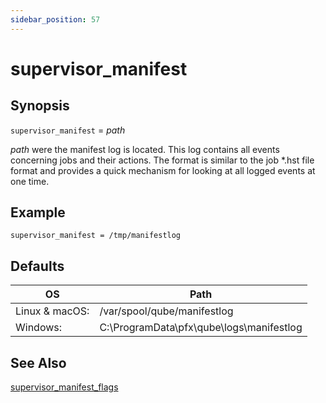 ```yaml
---
sidebar_position: 57
---
```


# supervisor_manifest

## Synopsis

`supervisor_manifest` =  _path_

_path_ were the manifest log is located. This log contains all events
concerning jobs and their actions. The format is similar to the job \*.hst file
format and provides a quick mechanism for looking at all logged events at one
time.

## Example
```
supervisor_manifest = /tmp/manifestlog
```

## Defaults

OS | Path
---|---
Linux & macOS: | /var/spool/qube/manifestlog
Windows: | C:\ProgramData\pfx\qube\logs\manifestlog

## See Also

[supervisor_manifest_flags](./supervisor_manifest_flags)

